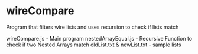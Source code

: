 # wireCompare
Program that filters wire lists and uses recursion to check if lists match

wireCompare.js - Main program
nestedArrayEqual.js - Recursive Function to check if two Nested Arrays match
oldList.txt & newList.txt - sample lists
